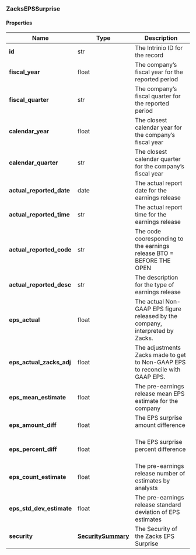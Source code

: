 

[//]: # (CLASS:ZacksEPSSurprise)

[//]: # (KIND:object)

### ZacksEPSSurprise

#### Properties

[//]: # (START_DEFINITION)

Name | Type | Description
------------ | ------------- | -------------
**id** | str | The Intrinio ID for the record &nbsp;
**fiscal_year** | float | The company’s fiscal year for the reported period &nbsp;
**fiscal_quarter** | str | The company’s fiscal quarter for the reported period &nbsp;
**calendar_year** | float | The closest calendar year for the company’s fiscal year &nbsp;
**calendar_quarter** | str | The closest calendar quarter for the company’s fiscal year &nbsp;
**actual_reported_date** | date | The actual report date for the earnings release &nbsp;
**actual_reported_time** | str | The actual report time for the earnings release &nbsp;
**actual_reported_code** | str | The code cooresponding to the earnings release  BTO &#x3D; BEFORE THE OPEN | DTM &#x3D; DURING THE MARKET | AMC &#x3D; AFTER MARKET CLOSE &nbsp;
**actual_reported_desc** | str | The description for the type of earnings release &nbsp;
**eps_actual** | float | The actual Non-GAAP EPS figure released by the company, interpreted by Zacks. &nbsp;
**eps_actual_zacks_adj** | float | The adjustments Zacks made to get to Non-GAAP EPS to reconcile with GAAP EPS. &nbsp;
**eps_mean_estimate** | float | The pre-earnings release mean EPS estimate for the company &nbsp;
**eps_amount_diff** | float | The EPS surprise amount difference &nbsp;
**eps_percent_diff** | float | The EPS surprise percent difference &nbsp;
**eps_count_estimate** | float | The pre-earnings release number of estimates by analysts &nbsp;
**eps_std_dev_estimate** | float | The pre-earnings release standard deviation of EPS estimates &nbsp;
**security** | [**SecuritySummary**](SecuritySummary.md) | The Security of the Zacks EPS Surprise &nbsp;

[//]: # (END_DEFINITION)


[//]: # (CONTAINED_CLASS:SecuritySummary)



